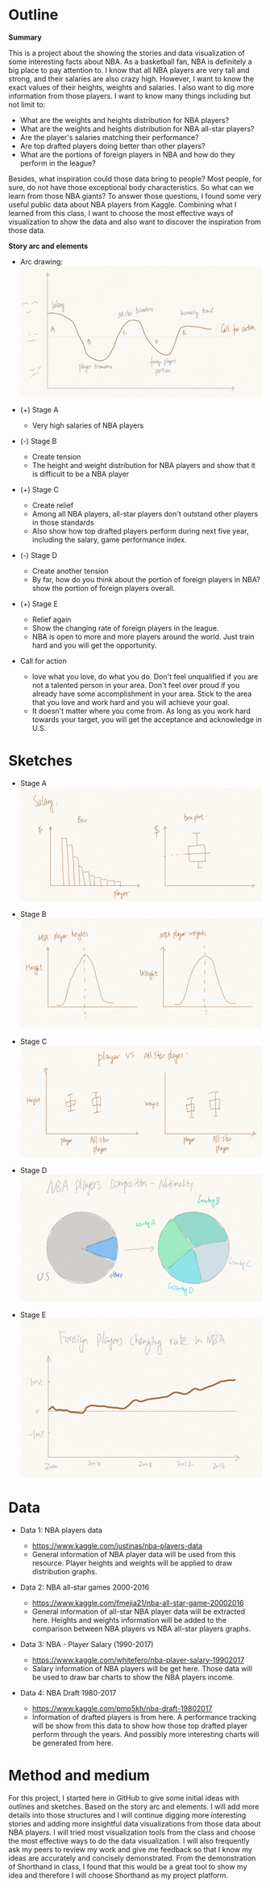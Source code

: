 # Outline

**Summary**

This is a project about the showing the stories and data visualization of some interesting facts about NBA. As a basketball fan, NBA is definitely a big place to pay attention to. I know that all NBA players are very tall and strong, and their salaries are also crazy high. However, I want to know the exact values of their heights, weights and salaries. I also want to dig more information from those players. I want to know many things including but not limit to:
- What are the weights and heights  distribution for NBA players?
- What are the weights and heights  distribution for NBA all-star players?
- Are the player's salaries matching their performance?
- Are top drafted players doing better than other players?
- What are the portions of foreign players in NBA and how do they perform in the league?
    
Besides, what inspiration could those data bring to people? Most people, for sure, do not have those exceptional body characteristics. So what can we learn from those NBA giants? To answer those questions, I found some very useful public data about NBA players from Kaggle. Combining what I learned from this class, I want to choose the most effective ways of visualization to show the data and also want to discover the inspiration from those data. 




**Story arc and elements**
  - Arc drawing:
  ![](images/StoryArc.png)
  
  
  - (+) Stage A
    - Very high salaries of NBA players 
  - (-) Stage B
    - Create tension 
    - The height and weight distribution for NBA players and show that it is difficult to be a NBA player
  - (+) Stage C
    - Create relief
    - Among all NBA players, all-star players don't outstand other players in those standards
    - Also show how top drafted players perform during next five year, including the salary, game performance index.
  - (-) Stage D
    - Create another tension
    - By far, how do you think about the portion of foreign players in NBA? show the portion of foreign players overall.
  - (+) Stage E
    - Relief again
    - Show the changing rate of foreign players in the league.
    - NBA is open to more and more players around the world. Just train hard and you will get the opportunity.
  - Call for action
    - love what you love, do what you do. Don't feel unqualified if you are not a talented person in your area. Don't feel over proud if you already have some accomplishment in your area. Stick to the area that you love and work hard and you will achieve your goal.
    - It doesn't matter where you come from. As long as you work hard towards your target, you will get the acceptance and acknowledge in U.S. 
 

# Sketches
- Stage A
![](images/A.png)

- Stage B
![](images/B.png)

- Stage C
![](images/C.png)

- Stage D
![](images/D.png)

- Stage E
![](images/E.png)




# Data
- Data 1: NBA players data
    - https://www.kaggle.com/justinas/nba-players-data
    - General information of NBA player data will be used from this resource. Player heights and weights will be applied to draw distribution graphs.

- Data 2: NBA all-star games 2000-2016
    - https://www.kaggle.com/fmejia21/nba-all-star-game-20002016
    - General information of all-star NBA player data will be extracted here. Heights and weights information will be added to the comparison between NBA players vs NBA all-star players graphs.

- Data 3: NBA - Player Salary (1990-2017)
    - https://www.kaggle.com/whitefero/nba-player-salary-19902017
    - Salary information of NBA players will be get here. Those data will be used to draw bar charts to show the NBA players income.

- Data 4: NBA Draft 1980-2017
    - https://www.kaggle.com/pmp5kh/nba-draft-19802017
    - Information of drafted players is from here. A performance tracking will be show from this data to show how those top drafted player perform through the years. And possibly more interesting charts will be generated from here.



# Method and medium
For this project, I started here in GitHub to give some initial ideas with outlines and sketches. Based on the story arc and elements. I will add more details into those structures and I will continue digging more interesting stories and adding more insightful data visualizations from those data about NBA players. I will tried most visualization tools from the class and choose the most effective ways to do the data visualization. I will also frequently ask my peers to review my work and give me feedback so that I know my ideas are accurately and concisely demonstrated. From the demonstration of Shorthand in class, I found that this would be a great tool to show my idea and therefore I will choose Shorthand as my project platform.






